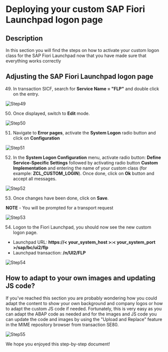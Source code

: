 # Deploying your custom SAP Fiori Launchpad logon page

## Description

In this section you will find the steps on how to activate your custom logon class for the SAP Fiori Launchpad now that you have made sure that everything works correctly

## Adjusting the SAP Fiori Launchpad logon page

49. In transaction SICF, search for **Service Name = "FLP"** and double click on the entry.

  ![Step49](images/step49.png)

50. Once displayed, switch to **Edit** mode.

  ![Step50](images/step50.png)

51. Navigate to **Error pages**, activate the **System Logon** radio button and click on **Configuration**

  ![Step51](images/step51.png)

52. In the **System Logon Configuration** menu, activate radio button: **Define Service-Specific Settings** followed by activating radio button **Custom Implementation** and entering the name of your custom class (for example: **ZCL_CUSTOM_LOGIN**). Once done, click on **Ok** button and accept all messages.

  ![Step52](images/step52.png)

53. Once changes have been done, click on **Save**.

  **NOTE** - You will be prompted for a transport request

  ![Step53](images/step53.png)

54. Logon to the Fiori Launchpad, you should now see the new custom logon page.

  * Launchpad URL: **https://< your_system_host >:< your_system_port >/sap/bc/ui2/flp**
  * Launchpad transaction: **/n/UI2/FLP**

  ![Step54](images/step54.png)

## How to adapt to your own images and updating JS code?

If you've reached this section you are probably wondering how you could adapt the content to show your own background and company logos or how to adapt the custom JS code if needed. Fortunately, this is very easy as you can adapt the ABAP code as needed and for the images and JS code you can update the code and images by using the "Upload and Replace" feature in the MIME repository browser from transaction SE80.

  ![Step55](images/step55.png)


We hope you enjoyed this step-by-step document!
